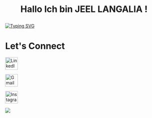 # <p align="center">Hallo Ich bin JEEL LANGALIA !  
[//]: # (Hardline)
[![Typing SVG](https://readme-typing-svg.demolab.com?font=Fira+Code&pause=1000&center=true&vCenter=true&width=435&lines=Energy+%26+Data+Analysis+Enthusiast)](https://git.io/typing-svg)

# Let's Connect
[//]: # (LinkedIn)
<a href="https://www.linkedin.com/in/jeelsoni/" target="_blank">
  <img src="https://upload.wikimedia.org/wikipedia/commons/0/01/LinkedIn_Logo_2023.png" alt="LinkedIn" style="width: 40px; height: 40px; display: inline-block;">
</a>

[//]: # (Gmail)
<a href="mailto:jeelsoni1011@gmail.com">
  <img src="https://upload.wikimedia.org/wikipedia/commons/4/44/Gmail_Logo_2023.png" alt="Gmail" style="width: 40px; height: 40px; display: inline-block;">
</a>


 [//]: # (Instagram)
<a href="https://www.instagram.com/jeelsoni/" target="_blank">
  <img src="https://upload.wikimedia.org/wikipedia/commons/a/a5/Instagram_icon.png" alt="Instagram" style="width: 40px; height: 40px;">
</a>

[//]: # (profile icon)
[![](https://visitcount.itsvg.in/api?id=jeellangalia&label=Profile%20Views&color=1&icon=0&pretty=false)](https://visitcount.itsvg.in)
